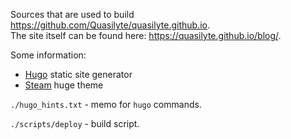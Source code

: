 Sources that are used to build https://github.com/Quasilyte/quasilyte.github.io.  
The site itself can be found here: https://quasilyte.github.io/blog/.

Some information:
- [Hugo](https://github.com/gohugoio/hugo) static site generator
- [Steam](https://themes.gohugo.io/steam/) huge theme

`./hugo_hints.txt` - memo for `hugo` commands.

`./scripts/deploy` - build script.
